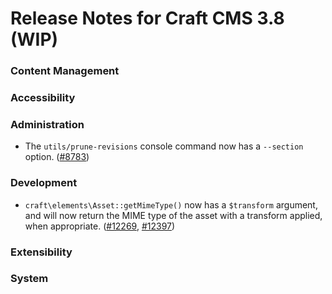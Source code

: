 # Release Notes for Craft CMS 3.8 (WIP)

### Content Management

### Accessibility

### Administration
- The `utils/prune-revisions` console command now has a `--section` option. ([#8783](https://github.com/craftcms/cms/discussions/8783))

### Development
- `craft\elements\Asset::getMimeType()` now has a `$transform` argument, and will now return the MIME type of the asset with a transform applied, when appropriate. ([#12269](https://github.com/craftcms/cms/discussions/12269), [#12397](https://github.com/craftcms/cms/pull/12397))

### Extensibility

### System
